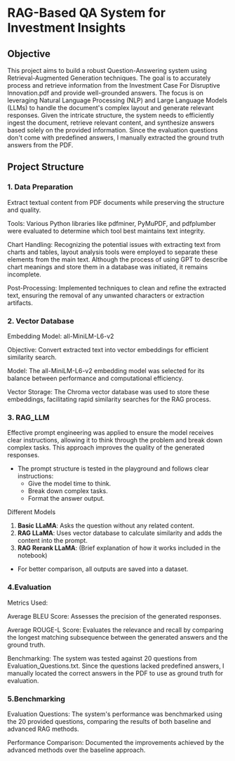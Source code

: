 # RAG-Based QA System for Investment Insights

## Objective
This project aims to build a robust Question-Answering system using Retrieval-Augmented Generation techniques. The goal is to accurately process and retrieve information from the Investment Case For Disruptive Innovation.pdf and provide well-grounded answers. The focus is on leveraging Natural Language Processing (NLP) and Large Language Models (LLMs) to handle the document's complex layout and generate relevant responses. Given the intricate structure, the system needs to efficiently ingest the document, retrieve relevant content, and synthesize answers based solely on the provided information. Since the evaluation questions don't come with predefined answers, I manually extracted the ground truth answers from the PDF.


## Project Structure

### 1. Data Preparation


Extract textual content from PDF documents while preserving the structure and quality.

Tools: Various Python libraries like pdfminer, PyMuPDF, and pdfplumber were evaluated to determine which tool best maintains text integrity.

Chart Handling: Recognizing the potential issues with extracting text from charts and tables, layout analysis tools were employed to separate these elements from the main text. Although the process of using GPT to describe chart meanings and store them in a database was initiated, it remains incomplete.

Post-Processing: Implemented techniques to clean and refine the extracted text, ensuring the removal of any unwanted characters or extraction artifacts.


### 2. Vector Database
   
Embedding Model: all-MiniLM-L6-v2

Objective: Convert extracted text into vector embeddings for efficient similarity search.

Model: The all-MiniLM-L6-v2 embedding model was selected for its balance between performance and computational efficiency.

Vector Storage: The Chroma vector database was used to store these embeddings, facilitating rapid similarity searches for the RAG process.



### 3. RAG_LLM

Effective prompt engineering was applied to ensure the model receives clear instructions, allowing it to think through the problem and break down complex tasks. This approach improves the quality of the generated responses.

- The prompt structure is tested in the playground and follows clear instructions:
  - Give the model time to think.
  - Break down complex tasks.
  - Format the answer output.

Different Models


1. **Basic LLaMA**: Asks the question without any related content.
2. **RAG LLaMA**: Uses vector database to calculate similarity and adds the content into the prompt.
3. **RAG Rerank LLaMA**: (Brief explanation of how it works included in the notebook)

- For better comparison, all outputs are saved into a dataset.

### 4.Evaluation


Metrics Used:


Average BLEU Score: Assesses the precision of the generated responses.

Average ROUGE-L Score: Evaluates the relevance and recall by comparing the longest matching subsequence between the generated answers and the ground truth.

Benchmarking: The system was tested against 20 questions from Evaluation_Questions.txt. Since the questions lacked predefined answers, I manually located the correct answers in the PDF to use as ground truth for evaluation.



### 5.Benchmarking

Evaluation Questions: The system's performance was benchmarked using the 20 provided questions, comparing the results of both baseline and advanced RAG methods.

Performance Comparison: Documented the improvements achieved by the advanced methods over the baseline approach.
